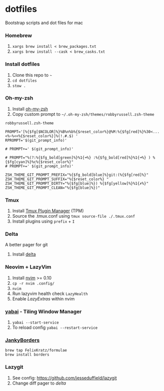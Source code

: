 # dotfiles

Bootstrap scripts and dot files for mac

### Homebrew

1. `xargs brew install < brew_packages.txt`
2. `xargs brew install --cask < brew_casks.txt`

### Install dotfiles

1. Clone this repo to `~`
2. `cd dotfiles`
3. `stow .`

### Oh-my-zsh

1. Install [oh-my-zsh](https://github.com/ohmyzsh/ohmyzsh?tab=readme-ov-file#basic-installation)
2. Copy custom prompt to `~/.oh-my-zsh/themes/robbyrussell.zsh-theme`

`robbyrussell.zsh-theme`

```
PROMPT='[%{$fg[$NCOLOR]%}%B%n%b%{$reset_color%}@%M:%{$fg[red]%}%30<...<%~%<<%{$reset_color%}]%(!.#.$) '
RPROMPT='$(git_prompt_info)'

# PROMPT+=' $(git_prompt_info)'

# PROMPT="%(?:%{$fg_bold[green]%}%1{➜%} :%{$fg_bold[red]%}%1{➜%} ) %{$fg[cyan]%}%c%{$reset_color%}"
# PROMPT+=' $(git_prompt_info)'

ZSH_THEME_GIT_PROMPT_PREFIX="%{$fg_bold[blue]%}git:(%{$fg[red]%}"
ZSH_THEME_GIT_PROMPT_SUFFIX="%{$reset_color%} "
ZSH_THEME_GIT_PROMPT_DIRTY="%{$fg[blue]%}) %{$fg[yellow]%}%1{✗%}"
ZSH_THEME_GIT_PROMPT_CLEAN="%{$fg[blue]%})"
```

### Tmux

1. Install [Tmux Plugin Manager](https://github.com/tmux-plugins/tpm) (TPM)
2. Source the .tmux.conf using `tmux source-file ./.tmux.conf`
3. Install plugins using `prefix` + `I`

### Delta

A better pager for git

1. Install [delta](https://github.com/dandavison/delta)

### Neovim + LazyVim

1. Install [nvim](https://github.com/neovim/neovim) >= 0.10
2. `cp -r nvim .config/`
3. `nvim`
4. Run lazyvim health check `LazyHealth`
5. Enable _LazyExtras_ within nvim

### [yabai](https://github.com/koekeishiya/yabai) - Tiling Window Manager

1. `yabai --start-service`
2. To reload config `yabai --restart-service`

### [JankyBorders](https://github.com/FelixKratz/JankyBorders)

```
brew tap FelixKratz/formulae
brew install borders
```

### Lazygit

1. See config: <https://github.com/jesseduffield/lazygit>
2. Change diff pager to _delta_
